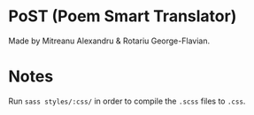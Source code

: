 # PoST (Poem Smart Translator)

Made by Mitreanu Alexandru & Rotariu George-Flavian.

# Notes

Run `sass styles/:css/` in order to compile the `.scss` files to `.css`.